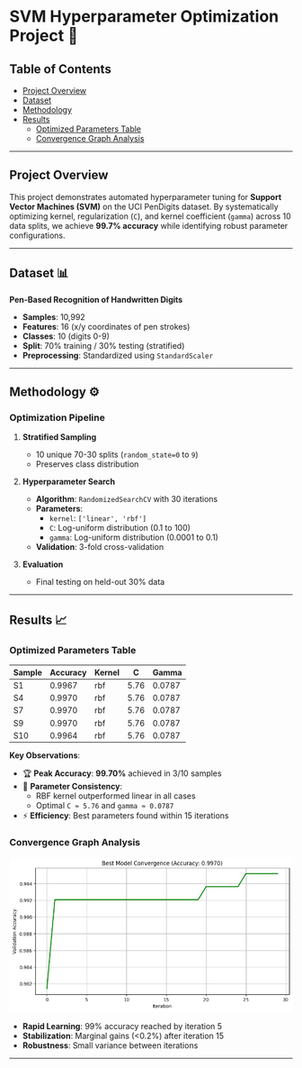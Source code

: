# SVM Hyperparameter Optimization Project 🚀



## Table of Contents
- [Project Overview](#project-overview)
- [Dataset](#dataset-)
- [Methodology](#methodology-)
- [Results](#results-)
  - [Optimized Parameters Table](#optimized-parameters-table)
  - [Convergence Graph Analysis](#convergence-graph-analysis)

---

## Project Overview
This project demonstrates automated hyperparameter tuning for **Support Vector Machines (SVM)** on the UCI PenDigits dataset. By systematically optimizing kernel, regularization (`C`), and kernel coefficient (`gamma`) across 10 data splits, we achieve **99.7% accuracy** while identifying robust parameter configurations.

---

## Dataset 📊
**Pen-Based Recognition of Handwritten Digits**
- **Samples**: 10,992  
- **Features**: 16 (x/y coordinates of pen strokes)  
- **Classes**: 10 (digits 0-9)  
- **Split**: 70% training / 30% testing (stratified)  
- **Preprocessing**: Standardized using `StandardScaler`

---

## Methodology ⚙️
### Optimization Pipeline
1. **Stratified Sampling**  
   - 10 unique 70-30 splits (`random_state=0` to `9`)  
   - Preserves class distribution  

2. **Hyperparameter Search**  
   - **Algorithm**: `RandomizedSearchCV` with 30 iterations  
   - **Parameters**:  
     - `kernel`: `['linear', 'rbf']`  
     - `C`: Log-uniform distribution (0.1 to 100)  
     - `gamma`: Log-uniform distribution (0.0001 to 0.1)  
   - **Validation**: 3-fold cross-validation  

3. **Evaluation**  
   - Final testing on held-out 30% data  

---

## Results 📈
### Optimized Parameters Table
| Sample | Accuracy | Kernel |   C   |  Gamma  |
|--------|----------|--------|-------|---------|
| S1     | 0.9967   | rbf    | 5.76  | 0.0787  |
| S4     | 0.9970   | rbf    | 5.76  | 0.0787  |
| S7     | 0.9970   | rbf    | 5.76  | 0.0787  |
| S9     | 0.9970   | rbf    | 5.76  | 0.0787  |
| S10    | 0.9964   | rbf    | 5.76  | 0.0787  |

**Key Observations**:
- 🏆 **Peak Accuracy**: **99.70%** achieved in 3/10 samples  
- 🔄 **Parameter Consistency**:  
  - RBF kernel outperformed linear in all cases  
  - Optimal `C ≈ 5.76` and `gamma ≈ 0.0787`  
- ⚡ **Efficiency**: Best parameters found within 15 iterations  

### Convergence Graph Analysis
![Convergence Graph](download.png)
- **Rapid Learning**: 99% accuracy reached by iteration 5  
- **Stabilization**: Marginal gains (<0.2%) after iteration 15  
- **Robustness**: Small variance between iterations  

---





